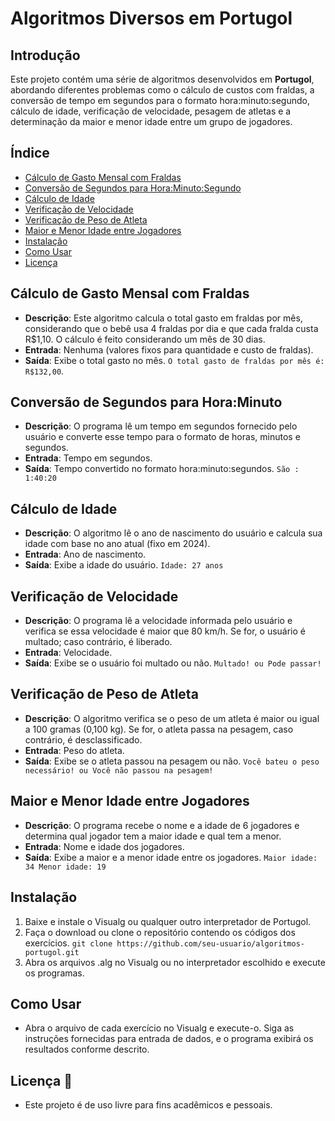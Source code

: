 # Algoritmos Diversos em Portugol

## Introdução
Este projeto contém uma série de algoritmos desenvolvidos em **Portugol**, abordando diferentes problemas como o cálculo de custos com fraldas, a conversão de tempo em segundos para o formato hora:minuto:segundo, cálculo de idade, verificação de velocidade, pesagem de atletas e a determinação da maior e menor idade entre um grupo de jogadores.

## Índice
- [Cálculo de Gasto Mensal com Fraldas](#cálculo-de-gasto-mensal-com-fraldas)
- [Conversão de Segundos para Hora:Minuto:Segundo](#conversão-de-segundos-para-horaminutosegundo)
- [Cálculo de Idade](#cálculo-de-idade)
- [Verificação de Velocidade](#verificação-de-velocidade)
- [Verificação de Peso de Atleta](#verificação-de-peso-de-atleta)
- [Maior e Menor Idade entre Jogadores](#maior-e-menor-idade-entre-jogadores)
- [Instalação](#instalação)
- [Como Usar](#como-usar)
- [Licença](#licença)

## Cálculo de Gasto Mensal com Fraldas
- **Descrição**: Este algoritmo calcula o total gasto em fraldas por mês, considerando que o bebê usa 4 fraldas por dia e que cada fralda custa R$1,10. O cálculo é feito considerando um mês de 30 dias.
- **Entrada**: Nenhuma (valores fixos para quantidade e custo de fraldas).
- **Saída**: Exibe o total gasto no mês. `O total gasto de fraldas por mês é: R$132,00`.

## Conversão de Segundos para Hora:Minuto
- **Descrição**: O programa lê um tempo em segundos fornecido pelo usuário e converte esse tempo para o formato de horas, minutos e segundos.
- **Entrada**: Tempo em segundos.
- **Saída**: Tempo convertido no formato hora:minuto:segundos. `São : 1:40:20`

## Cálculo de Idade
- **Descrição**: O algoritmo lê o ano de nascimento do usuário e calcula sua idade com base no ano atual (fixo em 2024).
- **Entrada**: Ano de nascimento.
- **Saída**: Exibe a idade do usuário. `Idade: 27 anos`

## Verificação de Velocidade
- **Descrição**: O programa lê a velocidade informada pelo usuário e verifica se essa velocidade é maior que 80 km/h. Se for, o usuário é multado; caso contrário, é liberado.
- **Entrada**: Velocidade.
- **Saída**: Exibe se o usuário foi multado ou não. `Multado! ou Pode passar!`

## Verificação de Peso de Atleta
- **Descrição**: O algoritmo verifica se o peso de um atleta é maior ou igual a 100 gramas (0,100 kg). Se for, o atleta passa na pesagem, caso contrário, é desclassificado.
- **Entrada**: Peso do atleta.
- **Saída**: Exibe se o atleta passou na pesagem ou não. `Você bateu o peso necessário! ou Você não passou na pesagem!`

## Maior e Menor Idade entre Jogadores
- **Descrição**: O programa recebe o nome e a idade de 6 jogadores e determina qual jogador tem a maior idade e qual tem a menor.
- **Entrada**: Nome e idade dos jogadores.
- **Saída**: Exibe a maior e a menor idade entre os jogadores. `Maior idade: 34 Menor idade: 19`

## Instalação
1. Baixe e instale o Visualg ou qualquer outro interpretador de Portugol.
2. Faça o download ou clone o repositório contendo os códigos dos exercícios.
`git clone https://github.com/seu-usuario/algoritmos-portugol.git`
3. Abra os arquivos .alg no Visualg ou no interpretador escolhido e execute os programas.

## Como Usar
- Abra o arquivo de cada exercício no Visualg e execute-o. Siga as instruções fornecidas para entrada de dados, e o programa exibirá os resultados conforme descrito.

## Licença 💝
- Este projeto é de uso livre para fins acadêmicos e pessoais.
